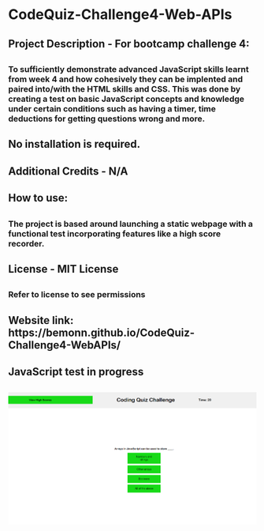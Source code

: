 # CodeQuiz-Challenge4-Web-APIs

<h2>Project Description - For bootcamp challenge 4:<h2> 

<h3>To sufficiently demonstrate advanced JavaScript skills learnt from week 4 and how cohesively they can be implented and paired into/with the HTML skills and CSS. This was done by creating a test on basic JavaScript concepts and knowledge under certain conditions such as having a timer, time deductions for getting questions wrong and more. <h3>


<h2>No installation is required.<h2>

<h2>Additional Credits - N/A


<h2>How to use:<h2>

<h3>The project is based around launching a static webpage with a functional test incorporating features like a high score recorder.<h3>


<h2>License - MIT License<h2>
<h3>Refer to license to see permissions<h3>

<h2>Website link: https://bemonn.github.io/CodeQuiz-Challenge4-WebAPIs/  
<h2>

<h2> JavaScript test in progress <h2>

![Alt text](assets/images/JavaScriptTest.PNG)